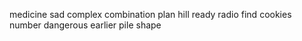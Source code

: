 medicine sad complex combination plan hill ready radio find cookies number dangerous earlier pile shape